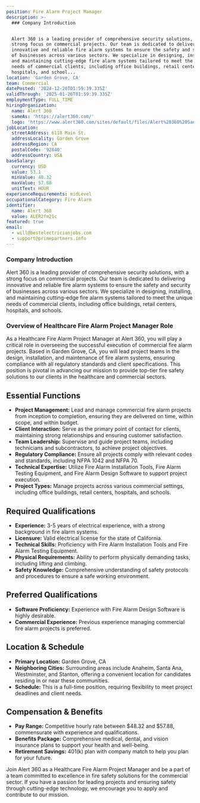 ```yaml
---
position: Fire Alarm Project Manager
description: >-
  ### Company Introduction


  Alert 360 is a leading provider of comprehensive security solutions, with a
  strong focus on commercial projects. Our team is dedicated to delivering
  innovative and reliable fire alarm systems to ensure the safety and security
  of businesses across various sectors. We specialize in designing, installing,
  and maintaining cutting-edge fire alarm systems tailored to meet the unique
  needs of commercial clients, including office buildings, retail centers,
  hospitals, and school...
location: 'Garden Grove, CA'
team: Commercial
datePosted: '2024-12-20T01:59:39.335Z'
validThrough: '2025-01-26T01:59:39.335Z'
employmentType: FULL_TIME
hiringOrganization:
  name: Alert 360
  sameAs: 'https://alert360.com/'
  logo: 'https://www.alert360.com/sites/default/files/Alert%20360%20Santa-01%202.png'
jobLocation:
  streetAddress: 6118 Main St.
  addressLocality: Garden Grove
  addressRegion: CA
  postalCode: '92840'
  addressCountry: USA
baseSalary:
  currency: USD
  value: 53.1
  minValue: 48.32
  maxValue: 57.88
  unitText: HOUR
experienceRequirements: midLevel
occupationalCategory: Fire Alarm
identifier:
  name: Alert 360
  value: ALER2fm21c
featured: true
email:
  - will@bestelectricianjobs.com
  - support@primepartners.info
---
```




### Company Introduction

Alert 360 is a leading provider of comprehensive security solutions, with a strong focus on commercial projects. Our team is dedicated to delivering innovative and reliable fire alarm systems to ensure the safety and security of businesses across various sectors. We specialize in designing, installing, and maintaining cutting-edge fire alarm systems tailored to meet the unique needs of commercial clients, including office buildings, retail centers, hospitals, and schools.

### Overview of Healthcare Fire Alarm Project Manager Role

As a Healthcare Fire Alarm Project Manager at Alert 360, you will play a critical role in overseeing the successful execution of commercial fire alarm projects. Based in Garden Grove, CA, you will lead project teams in the design, installation, and maintenance of fire alarm systems, ensuring compliance with all regulatory standards and client specifications. This position is pivotal in advancing our mission to provide top-tier fire safety solutions to our clients in the healthcare and commercial sectors.

## Essential Functions

- **Project Management:** Lead and manage commercial fire alarm projects from inception to completion, ensuring they are delivered on time, within scope, and within budget.
- **Client Interaction:** Serve as the primary point of contact for clients, maintaining strong relationships and ensuring customer satisfaction.
- **Team Leadership:** Supervise and guide project teams, including technicians and subcontractors, to achieve project objectives.
- **Regulatory Compliance:** Ensure all projects comply with relevant codes and standards, including NFPA 1042 and NFPA 70.
- **Technical Expertise:** Utilize Fire Alarm Installation Tools, Fire Alarm Testing Equipment, and Fire Alarm Design Software to support project execution.
- **Project Types:** Manage projects across various commercial settings, including office buildings, retail centers, hospitals, and schools.

## Required Qualifications

- **Experience:** 3-5 years of electrical experience, with a strong background in fire alarm systems.
- **Licensure:** Valid electrical license for the state of California.
- **Technical Skills:** Proficiency with Fire Alarm Installation Tools and Fire Alarm Testing Equipment.
- **Physical Requirements:** Ability to perform physically demanding tasks, including lifting and climbing.
- **Safety Knowledge:** Comprehensive understanding of safety protocols and procedures to ensure a safe working environment.

## Preferred Qualifications

- **Software Proficiency:** Experience with Fire Alarm Design Software is highly desirable.
- **Commercial Experience:** Previous experience managing commercial fire alarm projects is preferred.

## Location & Schedule

- **Primary Location:** Garden Grove, CA
- **Neighboring Cities:** Surrounding areas include Anaheim, Santa Ana, Westminster, and Stanton, offering a convenient location for candidates residing in or near these communities.
- **Schedule:** This is a full-time position, requiring flexibility to meet project deadlines and client needs.

## Compensation & Benefits

- **Pay Range:** Competitive hourly rate between $48.32 and $57.88, commensurate with experience and qualifications.
- **Benefits Package:** Comprehensive medical, dental, and vision insurance plans to support your health and well-being.
- **Retirement Savings:** 401(k) plan with company match to help you plan for your future.

Join Alert 360 as a Healthcare Fire Alarm Project Manager and be a part of a team committed to excellence in fire safety solutions for the commercial sector. If you have a passion for leading projects and ensuring safety through cutting-edge technology, we encourage you to apply and contribute to our mission.